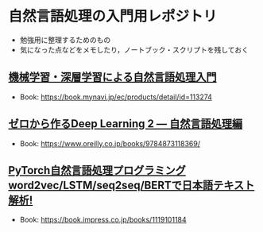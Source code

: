 # 自然言語処理の入門用レポジトリ
- 勉強用に整理するためのもの
- 気になった点などをメモしたり，ノートブック・スクリプトを残しておく

## [機械学習・深層学習による自然言語処理入門](https://github.com/masatakashiwagi/nlp-introduction/tree/master/01_機械学習・深層学習による自然言語処理入門)
- Book: https://book.mynavi.jp/ec/products/detail/id=113274

## [ゼロから作るDeep Learning 2 ― 自然言語処理編](https://github.com/masatakashiwagi/nlp-introduction/tree/master/02_ゼロから作るDeepLearning2-自然言語処理編)
- Book: https://www.oreilly.co.jp/books/9784873118369/

## [PyTorch自然言語処理プログラミング word2vec/LSTM/seq2seq/BERTで日本語テキスト解析!](https://github.com/masatakashiwagi/nlp-introduction/tree/master/03_PyTorch自然言語処理プログラミングword2vec-LSTM-seq2seq-BERTで日本語テキスト解析)
- Book: https://book.impress.co.jp/books/1119101184
